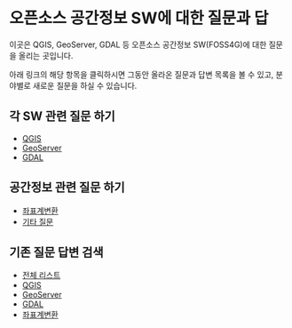 # 오픈소스 공간정보 SW에 대한 질문과 답
이곳은 QGIS, GeoServer, GDAL 등 오픈소스 공간정보 SW(FOSS4G)에 대한 질문을 올리는 곳입니다.

아래 링크의 해당 항목을 클릭하시면 그동안 올라온 질문과 답변 목록을 볼 수 있고, 분야별로 새로운 질문을 하실 수 있습니다.

## 각 SW 관련 질문 하기
  * [QGIS]()
  * [GeoServer]()
  * [GDAL]()

## 공간정보 관련 질문 하기
  * [좌표계변환]()
  * [기타 질문]()
  
## 기존 질문 답변 검색
  * [전체 리스트](https://github.com/osgeo-kr/qna/issues?utf8=%E2%9C%93&q=is%3Aissue+is%3Aopen+is%3Aclosed)
  * [QGIS](https://github.com/osgeo-kr/qna/issues?utf8=%E2%9C%93&q=qgis+in%3Atitle%2Cbody)
  * [GeoServer](https://github.com/osgeo-kr/qna/issues?utf8=%E2%9C%93&q=geoserver+in%3Atitle%2Cbody)
  * [GDAL](https://github.com/osgeo-kr/qna/issues?utf8=%E2%9C%93&q=gdal+in%3Atitle%2Cbody)
  * [좌표계변환]()
